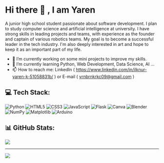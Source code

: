 # Hi there 👋 , I am Yaren
A junior high school student passionate about software development. I plan to study computer science and artificial intelligence at university.
I have strong skills in leading projects and teams, with experience as the founder and captain of various robotics teams. My goal is to become a successful leader in the tech industry.
I'm also deeply interested in art and hope to keep it as an important part of my life.

- 🔭 I’m currently working on some mini projects to improve my skills.
- 🌱 I’m currently learning Python, Web Development, Data Science, AI ...
- 📫 How to reach me: LinkedIn ( https://www.linkedin.com/in/ilknur-yaren-k-51058831b/ ) or E-mail ( yrnbrnkrkc09@gmail.com )
  
## 💻 Tech Stack:
![Python](https://img.shields.io/badge/python-3670A0?style=for-the-badge&logo=python&logoColor=ffdd54) ![HTML5](https://img.shields.io/badge/html5-%23E34F26.svg?style=for-the-badge&logo=html5&logoColor=white) ![CSS3](https://img.shields.io/badge/css3-%231572B6.svg?style=for-the-badge&logo=css3&logoColor=white) ![JavaScript](https://img.shields.io/badge/javascript-%23323330.svg?style=for-the-badge&logo=javascript&logoColor=%23F7DF1E) ![Flask](https://img.shields.io/badge/flask-%23000.svg?style=for-the-badge&logo=flask&logoColor=white) ![Canva](https://img.shields.io/badge/Canva-%2300C4CC.svg?style=for-the-badge&logo=Canva&logoColor=white) ![Blender](https://img.shields.io/badge/blender-%23F5792A.svg?style=for-the-badge&logo=blender&logoColor=white) ![NumPy](https://img.shields.io/badge/numpy-%23013243.svg?style=for-the-badge&logo=numpy&logoColor=white) ![Matplotlib](https://img.shields.io/badge/Matplotlib-%23ffffff.svg?style=for-the-badge&logo=Matplotlib&logoColor=black) ![Arduino](https://img.shields.io/badge/-Arduino-00979D?style=for-the-badge&logo=Arduino&logoColor=white)
## 📊 GitHub Stats:
![](https://github-readme-stats.vercel.app/api/top-langs/?username=esholmess&theme=dark&hide_border=false&include_all_commits=false&count_private=false&layout=compact)

---
[![](https://visitcount.itsvg.in/api?id=esholmess&label=Profile%20Views&color=10&icon=0&pretty=false)](https://visitcount.itsvg.in)
